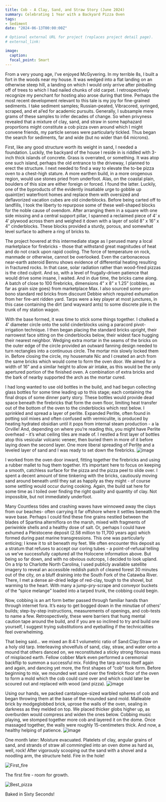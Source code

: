 ```yaml
---
title: Cob - A Clay, Sand, and Straw Story (June 2024)
summary: Celebrating 1 Year with a Backyard Pizza Oven
tags:
- Sediment
date: "2024-06-13T00:00:00Z"

# Optional external URL for project (replaces project detail page).
# external_link: 

image: 
  caption:
  focal_point: Smart
---
```


From a very young age, I’ve enjoyed McGyvering. In my terrible 8s, I built a fort in the woods near my house. It was wedged into a flat landing on an otherwise steep hill, a landing on which I would only arrive after pinballing off of trees to which I had nailed chunks of old carpet. I retrospectively recognize my penchant for hosting also arose during that time. Perhaps the most recent development relevant to this tale is my joy for fine-grained sediments. I take sediment samples; Russian-peated, Vibracored, syringed, scraped, and et al’ed for academic pursuits. Generally, I subsample mere grams of these samples to infer decades of change. So when privyness revealed that a mixture of clay, sand, and straw in some haphazard proportions might constitute a cob pizza oven around which I might convene friends, my particle senses were particularly tickled. Thus began the search for sediments, far and wide (but no wider than 64 microns).

First, like any good structure worth its weight in sand, I needed a foundation. Luckily, the backyard of the house I reside in is riddled with 3-inch thick islands of concrete. Grass is overrated, or something. It was atop one such island, perhaps the old entrance to the driveway, I planned to erect the structure. I next needed to find a way to elevate the to-be pizza oven to a chest-high stature. A more earthen build, in a more orogenous region, would use stones pried from underfoot. Alas, on the coastal plain, boulders of this size are either foreign or forced. I found the latter. Luckily, one of the byproducts of the evidently insatiable urge to gobble up quaint(er) waterfront homes and replace them with oversized and deflavorized vacation cubes are old cinderblocks. Before being carted off to landfills, I took the liberty to repurpose some of these well-shaped blocks for the noble cause of ovendom. After arranging them in a square with one side missing and a central support pillar, I spanned a reclaimed piece of 4’ x 4’ plywood across them and weighed it down with a layer of solid 8” x 16” x 4” cinderblocks. These blocks provided a sturdy, porous, and somewhat level surface to adhere a ring of bricks to.

The project hovered at this intermediate stage as I perused many a local marketplace for firebricks - those that withstand great magnitudes of heat and do not crack upon rapid cooling. The force of temperature on rock, manmade or otherwise, cannot be overlooked. Even the carbonaceous near-earth asteroid Bennu shows evidence of differential heating resulting in fractured rocks. In that case, solar radiation rather than wood-fired pizzas is the cited culprit. And so, with a level of frugally-driven patience that would drive some insane, I waited. And in due time, the bricks came along. A batch of close to 100 firebricks, dimensions 4” x 8” x 1.25” (cobbles, as far as grain size goes) from marketplace Max. I also sourced some pro-bono standard red bricks from discount Debbie which required exhumation from her fire-ant ridden yard. Tarps were a key player at most junctures, in this case containing the dirt (and wayward ants) to some discrete pile in the trunk of my station wagon.

With the base formed, it was time to stick some things together. I chalked a 4’ diameter circle onto the solid cinderblocks using a paracord pivot-irrigation technique. I then began placing the standard bricks upright, their narrowest face sitting on the cinderblocks below, their widest face hugging their nearest neighbor. Wedging extra mortar in the seams of the bricks on the outer edge of the circle provided an outward fanning design needed to turn rectangles into a continuous circle. The mortar mix slowly locked them in. Before closing the circle, my housemate Nic and I created an arch from the same bricks which would come to form the oven door. We aimed for a width of 16” and a similar height to allow air intake, as this would be the only apertured portion of the finished oven. A combination of extra bricks and the bark of nearby supported the arch as the mortar cured.

I had long wanted to use old bottles in the build, and had begun collecting glass bottles for some time leading up to this stage; each containing the final drops of some dinner party story. These bottles would provide dead space beneath the firebricks that form the oven floor, limiting heat transfer out of the bottom of the oven to the cinderblocks which rest below. I sprinkled and spread a layer of perlite. Expanded Perlite, often found in potting soil mixes and often confused with vermiculite, is produced by heating hydrated obsidian until it pops from internal steam production - a la Orville! And, depending on where you’re reading this, you might have Perlite overhead - it’s what ceiling tiles are made of. I nestled a first layer of bottles atop this vesicular volcanic veneer, then buried them in more of it before laying down the second layer. One more liberal spreading of Perlite and a leveled layer of sand and I was ready to set down the firebricks.
![image](https://github.com/joshimmel/academic-kickstart/assets/64810887/6d922f3d-5d37-43a3-8969-8c8eb5daf765)

I worked from the oven door inward, fitting together the firebricks and using a rubber mallet to hug them together. It’s important here to focus on keeping a smooth, catchless surface for the pizza and the pizza peel to slide over. I spent a decent amount of time tinkering with the bricks, cautiously moving sand around beneath until they sat as happily as they might - of course some settling would occur during cooking. Again, the build sat here for some time as I toiled over finding the right quality and quantity of clay. Not impossible, but not immediately underfoot.

Many Countless tides and crashing waves have winnowed away the clays from our beaches- often carrying it far offshore where it settles beneath the wave base. Perhaps I could find these fine grains nestled between the blades of Spartina alterniflora on the marsh, mixed with fragments of periwinkle shells and a healthy dose of salt. Or, perhaps I could have exhumed a Pleistocene deposit (2.58 million to 11,700 years ago) which formed during past marine transgressions. This one was particularly enticing; I knew it to sit beneath my feet. We often encounter this deposit as a stratum that refuses to accept our coring tubes - a point-of-refusal telling us we’ve successfully captured all the Holocene information above. But being so far down, and with no obvious outcrops, I decided to look upland. On a trip to Charlotte North Carolina, I used publicly available satellite imagery to reveal an accessible reddish patch of cleared forest 30 minutes out of the city, on a bluff draining into the South Fork of the Catawba River. There, I met a dense air-dried ledge of red-clay, tough to the shovel, but warming to the heart. With many a jump-pry-scrape and conveyor buckets of the “spice melange” loaded into a tarped trunk, the cobbing could begin.

Now, cobbing is an art form better passed through familiar hands than through internet fora. It’s easy to get bogged down in the minutiae of others' builds; step-by-step instructions, measurements of openings, and cob-tests to name a few. Retrospectively, these were barriers that hung mental caution tape around the build, and if you are so inclined to try and build one yourself, I suggest trying substitutions and eyeballing if the technicalities feel overwhelming. 

That being said… we mixed an 8:4:1 volumetric ratio of Sand:Clay:Straw on a holy old tarp. Interleaving shovelfuls of sand, clay, straw, and water onto a mound that others danced on, we reconstituted a sticky strong fibrous mass of misplaced earth. Fellow cobber Mark even performed a ceremonial backflip to summon a successful mix. Folding the tarp across itself again and again, and dancing yet more, the first shapes of “cob” took form. Before beginning to mix, we mounded wet sand over the firebrick floor of the oven to form a mold which the cob could cure over and which could later be scoured out and replaced with wood (and pizza).
![image](https://github.com/joshimmel/academic-kickstart/assets/64810887/d371d16a-d04d-437d-a9ae-8d9bad2602aa)

Using our hands, we packed cantaloupe-sized warbled spheres of cob and began throwing them at the base of the mounded sand mold. Malleable brick by modgeglobbed brick, uprose the walls of the oven, sealing in darkness as they melded on top. We placed thicker globs higher up, as overburden would compress and widen the ones below. Cobbing music playing, we stomped together more cob and layered it on the dome. Once massaged together, the walls were roughly 15-centimeters thick. And now, a healthy helping of patience.
![image](https://github.com/joshimmel/academic-kickstart/assets/64810887/e89acd56-4112-492d-9bb3-c4268d2b7a9d)


One month later: Moisture evacuated. Platelets of clay, angular grains of sand, and strands of straw all commingled into an oven dome as hard as, well, rock! After vigorously scooping out the sand with a shovel and a noodling arm, the structure held. Fire in the hole!

![First_fire](https://github.com/joshimmel/academic-kickstart/assets/64810887/59b9ab48-aa2a-4baf-8df6-c1b2d22c5660)

The first fire - room for growth.

![Best_pizza](https://github.com/joshimmel/academic-kickstart/assets/64810887/7fc5e0ca-959b-42f1-9b88-cd334f517470)

Baked in Sixty Seconds!
